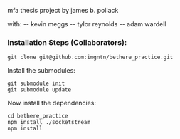 mfa thesis project by james b. pollack

with: -- kevin meggs -- tylor reynolds -- adam wardell

### Installation Steps (Collaborators):

    git clone git@github.com:imgntn/bethere_practice.git

Install the submodules:

    git submodule init
    git submodule update

Now install the dependencies:

    cd bethere_practice
    npm install ./socketstream
    npm install



